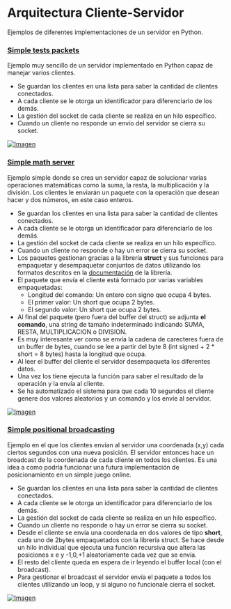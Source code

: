# Arquitectura Cliente-Servidor

Ejemplos de diferentes implementaciones de un servidor en Python.

### [Simple tests packets](https://github.com/hcosta/arquitectura-cliente-servidor/tree/master/Python/0_simple_test_packets)

Ejemplo muy sencillo de un servidor implementado en Python capaz de manejar varios clientes. 

* Se guardan los clientes en una lista para saber la cantidad de clientes conectados.
* A cada cliente se le otorga un identificador para diferenciarlo de los demás.
* La gestión del socket de cada cliente se realiza en un hilo específico.
* Cuando un cliente no responde un envío del servidor se cierra su socket.

[![Imagen](https://github.com/hcosta/arquitectura-cliente-servidor/raw/master/Python/Screens/img1.png
)](https://github.com/hcosta/arquitectura-cliente-servidor/raw/master/Python/Screens/img1.png)

### [Simple math server](https://github.com/hcosta/arquitectura-cliente-servidor/tree/master/Python/1_simple_math_server)

Ejemplo simple donde se crea un servidor capaz de solucionar varias operaciones matemáticas como la suma, la resta, la multiplicación y la división. Los clientes le enviarán un paquete con la operación que desean hacer y dos números, en este caso enteros.

* Se guardan los clientes en una lista para saber la cantidad de clientes conectados.
* A cada cliente se le otorga un identificador para diferenciarlo de los demás.
* La gestión del socket de cada cliente se realiza en un hilo específico.
* Cuando un cliente no responde o hay un error se cierra su socket.
* Los paquetes gestionan gracias a la librería **struct** y sus funciones para empaquetar y desempaquetar conjuntos de datos utilizando los formatos descritos en la [documentación](https://docs.python.org/2/library/struct.html#format-characters) de la librería.
* El paquete que envía el cliente está formado por varias variables empaquetadas:
	* Longitud del comando: Un entero con signo que ocupa 4 bytes.
	* El primer valor: Un short que ocupa 2 bytes.
	* El segundo valor: Un short que ocupa 2 bytes.
* Al final del paquete (pero fuera del buffer del struct) se adjunta **el comando**, una string de tamaño indeterminado indicando SUMA, RESTA, MULTIPLICACION o DIVISION. 
* Es muy interesante ver como se envía la cadena de carecteres fuera de un buffer de bytes, cuando se lee a partir del byte 8 (int signed + 2 * short = 8 bytes) hasta la longitud que ocupa.
* Al leer el buffer del cliente el servidor desempaqueta los diferentes datos.
* Una vez los tiene ejecuta la función para saber el resultado de la operación y la envía al cliente.
* Se ha automatizado el sistema para que cada 10 segundos el cliente genere dos valores aleatorios y un comando y los envie al servidor.

[![Imagen](https://github.com/hcosta/arquitectura-cliente-servidor/raw/master/Python/Screens/img2.png
)](https://github.com/hcosta/arquitectura-cliente-servidor/raw/master/Python/Screens/img2.png)

### [Simple positional broadcasting](https://github.com/hcosta/arquitectura-cliente-servidor/tree/master/Python/2_simple_broadcast_test)

Ejemplo en el que los clientes envían al servidor una coordenada (x,y) cada ciertos segundos con una nueva posición. El servidor entonces hace un broadcast de la coordenada de cada cliente en todos los clientes. Es una idea a como podría funcionar una futura implementación de posicionamiento en un simple juego online.

* Se guardan los clientes en una lista para saber la cantidad de clientes conectados.
* A cada cliente se le otorga un identificador para diferenciarlo de los demás.
* La gestión del socket de cada cliente se realiza en un hilo específico.
* Cuando un cliente no responde o hay un error se cierra su socket.
* Desde el cliente se envía una coordenada en dos valores de tipo **short**, cada uno de 2bytes empaquetados con la librería struct. Se hace desde un hilo individual que ejecuta una función recursiva que altera las posiciones x e y -1,0,+1 aleatoriamente cada vez que se envía.
* El resto del cliente queda en espera de ir leyendo el buffer local (con el broadcast).
* Para gestionar el broadcast el servidor envía el paquete a todos los clientes utilizando un loop, y si alguno no funcionale cierra el socket.

[![Imagen](https://github.com/hcosta/arquitectura-cliente-servidor/raw/master/Python/Screens/img3.png
)](https://github.com/hcosta/arquitectura-cliente-servidor/raw/master/Python/Screens/img3.png)
